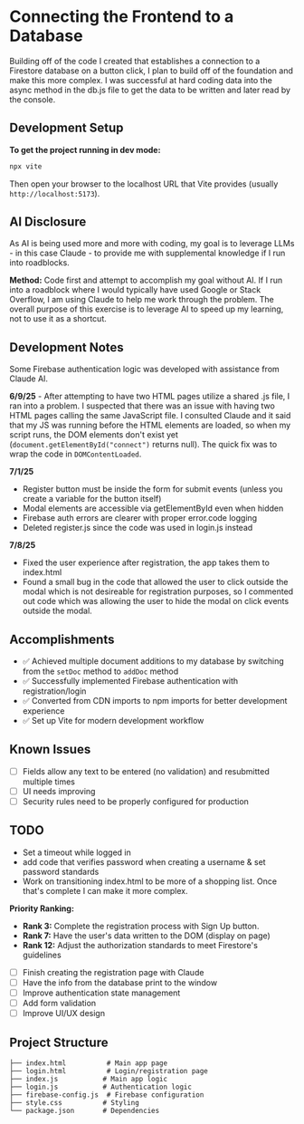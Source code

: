 # Connecting the Frontend to a Database

Building off of the code I created that establishes a connection to a Firestore database on a button click, I plan to build off of the foundation and make this more complex. I was successful at hard coding data into the async method in the db.js file to get the data to be written and later read by the console.

## Development Setup

**To get the project running in dev mode:**
```bash
npx vite
```

Then open your browser to the localhost URL that Vite provides (usually `http://localhost:5173`).

## AI Disclosure

As AI is being used more and more with coding, my goal is to leverage LLMs - in this case Claude - to provide me with supplemental knowledge if I run into roadblocks.

**Method:** Code first and attempt to accomplish my goal without AI. If I run into a roadblock where I would typically have used Google or Stack Overflow, I am using Claude to help me work through the problem. The overall purpose of this exercise is to leverage AI to speed up my learning, not to use it as a shortcut.

## Development Notes

Some Firebase authentication logic was developed with assistance from Claude AI.

**6/9/25** - After attempting to have two HTML pages utilize a shared .js file, I ran into a problem. I suspected that there was an issue with having two HTML pages calling the same JavaScript file. I consulted Claude and it said that my JS was running before the HTML elements are loaded, so when my script runs, the DOM elements don't exist yet (`document.getElementById("connect")` returns null). The quick fix was to wrap the code in `DOMContentLoaded`.

**7/1/25**
- Register button must be inside the form for submit events (unless you create a variable for the button itself)
- Modal elements are accessible via getElementById even when hidden
- Firebase auth errors are clearer with proper error.code logging
- Deleted register.js since the code was used in login.js instead

**7/8/25**
- Fixed the user experience after registration, the app takes them to index.html
- Found a small bug in the code that allowed the user to click outside the modal which is not desireable for registration purposes, so I commented out code which was allowing the user to hide the modal on click events outside the modal.

## Accomplishments

- ✅ Achieved multiple document additions to my database by switching from the `setDoc` method to `addDoc` method
- ✅ Successfully implemented Firebase authentication with registration/login
- ✅ Converted from CDN imports to npm imports for better development experience
- ✅ Set up Vite for modern development workflow

## Known Issues

- [ ] Fields allow any text to be entered (no validation) and resubmitted multiple times
- [ ] UI needs improving
- [ ] Security rules need to be properly configured for production

## TODO

 - Set a timeout while logged in
 - add code that verifies password when creating a username & set password standards
 - Work on transitioning index.html to be more of a shopping list. Once that's complete I can make it more complex.

**Priority Ranking:**
- **Rank 3:** Complete the registration process with Sign Up button.
- **Rank 7:** Have the user's data written to the DOM (display on page)
- **Rank 12:** Adjust the authorization standards to meet Firestore's guidelines
- [ ] Finish creating the registration page with Claude
- [ ] Have the info from the database print to the window
- [ ] Improve authentication state management
- [ ] Add form validation
- [ ] Improve UI/UX design

## Project Structure

```
├── index.html          # Main app page
├── login.html          # Login/registration page
├── index.js           # Main app logic
├── login.js           # Authentication logic
├── firebase-config.js  # Firebase configuration
├── style.css          # Styling
└── package.json       # Dependencies


